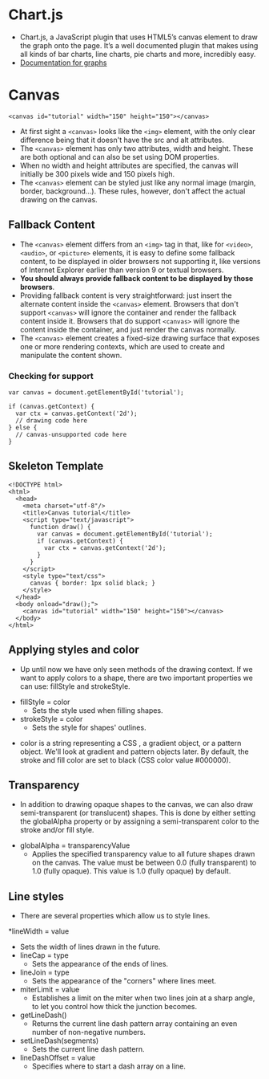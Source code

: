 # Chart.js
- Chart.js, a JavaScript plugin that uses HTML5’s canvas element to draw the graph onto the page. It’s a well documented plugin that makes using all kinds of bar charts, line charts, pie charts and more, incredibly easy.
- [Documentation for graphs](http://www.chartjs.org/docs/)

# Canvas
```
<canvas id="tutorial" width="150" height="150"></canvas>
```
- At first sight a `<canvas>` looks like the `<img>` element, with the only clear difference being that it doesn't have the src and alt attributes. 
- The `<canvas>` element has only two attributes, width and height. These are both optional and can also be set using DOM properties. 
- When no width and height attributes are specified, the canvas will initially be 300 pixels wide and 150 pixels high.
- The `<canvas>` element can be styled just like any normal image (margin, border, background…). These rules, however, don't affect the actual drawing on the canvas.

## Fallback Content 
- The `<canvas>` element differs from an `<img>` tag in that, like for `<video>`, `<audio>`, or `<picture>` elements, it is easy to define some fallback content, to be displayed in older browsers not supporting it, like versions of Internet Explorer earlier than version 9 or textual browsers. 
- **You should always provide fallback content to be displayed by those browsers**.
- Providing fallback content is very straightforward: just insert the alternate content inside the `<canvas>` element. Browsers that don't support `<canvas>` will ignore the container and render the fallback content inside it. Browsers that do support `<canvas>` will ignore the content inside the container, and just render the canvas normally.
- The `<canvas>` element creates a fixed-size drawing surface that exposes one or more rendering contexts, which are used to create and manipulate the content shown.

### Checking for support
```
var canvas = document.getElementById('tutorial');

if (canvas.getContext) {
  var ctx = canvas.getContext('2d');
  // drawing code here
} else {
  // canvas-unsupported code here
}
```

## Skeleton Template
```
<!DOCTYPE html>
<html>
  <head>
    <meta charset="utf-8"/>
    <title>Canvas tutorial</title>
    <script type="text/javascript">
      function draw() {
        var canvas = document.getElementById('tutorial');
        if (canvas.getContext) {
          var ctx = canvas.getContext('2d');
        }
      }
    </script>
    <style type="text/css">
      canvas { border: 1px solid black; }
    </style>
  </head>
  <body onload="draw();">
    <canvas id="tutorial" width="150" height="150"></canvas>
  </body>
</html>
```

## Applying styles and color
- Up until now we have only seen methods of the drawing context. If we want to apply colors to a shape, there are two important properties we can use: fillStyle and strokeStyle.
* fillStyle = color
  * Sets the style used when filling shapes.
* strokeStyle = color
  * Sets the style for shapes' outlines.
- color is a string representing a CSS <color>, a gradient object, or a pattern object. We'll look at gradient and pattern objects later. By default, the stroke and fill color are set to black (CSS color value #000000).

## Transparency 
- In addition to drawing opaque shapes to the canvas, we can also draw semi-transparent (or translucent) shapes. This is done by either setting the globalAlpha   property or by assigning a semi-transparent color to the stroke and/or fill style.
* globalAlpha = transparencyValue
  * Applies the specified transparency value to all future shapes drawn on the canvas. The value must be between 0.0 (fully transparent) to 1.0 (fully opaque). This value is 1.0 (fully opaque) by default.

## Line styles
- There are several properties which allow us to style lines.

*lineWidth = value
  * Sets the width of lines drawn in the future.
* lineCap = type
  * Sets the appearance of the ends of lines.
* lineJoin = type
  * Sets the appearance of the "corners" where lines meet.
* miterLimit = value
  * Establishes a limit on the miter when two lines join at a sharp angle, to let you control how thick the junction becomes.
* getLineDash()
  * Returns the current line dash pattern array containing an even number of non-negative numbers.
* setLineDash(segments)
  * Sets the current line dash pattern.
* lineDashOffset = value
  * Specifies where to start a dash array on a line.
